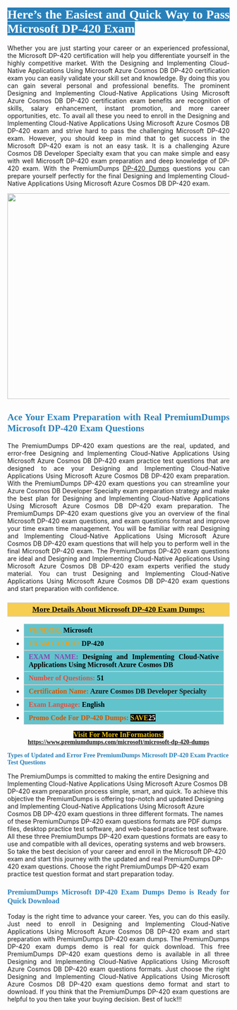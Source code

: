 <h1 style="text-align: justify;"><span style="color:#ffffff;"><span style="font-family:Georgia,serif;"><strong><span style="background-color:#2980b9;">Here’s the Easiest and Quick Way to Pass Microsoft DP-420 Exam</span></strong></span></span></h1>

<p style="text-align: justify;">Whether you are just starting your career or an experienced professional, the Microsoft DP-420 certification will help you differentiate yourself in the highly competitive market. With the Designing and Implementing Cloud-Native Applications Using Microsoft Azure Cosmos DB DP-420 certification exam you can easily validate your skill set and knowledge. By doing this you can gain several personal and professional benefits. The prominent Designing and Implementing Cloud-Native Applications Using Microsoft Azure Cosmos DB DP-420 certification exam benefits are recognition of skills, salary enhancement, instant promotion, and more career opportunities, etc. To avail all these you need to enroll in the Designing and Implementing Cloud-Native Applications Using Microsoft Azure Cosmos DB DP-420 exam and strive hard to pass the challenging Microsoft DP-420 exam. However, you should keep in mind that to get success in the Microsoft DP-420 exam is not an easy task. It is a challenging Azure Cosmos DB Developer Specialty exam that you can make simple and easy with well Microsoft DP-420 exam preparation and deep knowledge of DP-420 exam. With the PremiumDumps <a href="https://www.premiumdumps.com/microsoft/microsoft-dp-420-dumps">DP-420 Dumps</a> questions you can prepare yourself perfectly for the final Designing and Implementing Cloud-Native Applications Using Microsoft Azure Cosmos DB DP-420 exam.</p>

<p style="text-align: center;"><a href="https://www.premiumdumps.com/microsoft/microsoft-dp-420-dumps"><img alt="" src="https://i.imgur.com/KJGzbJ2.jpeg" style="width: 700px; height: 465px;" /></a></p>

<h2 style="text-align: justify;"><span style="color:#2980b9;"><span style="font-family:Georgia,serif;"><strong>Ace Your Exam Preparation with Real PremiumDumps Microsoft DP-420 Exam Questions</strong></span></span></h2>

<p style="text-align: justify;">The PremiumDumps DP-420 exam questions are the real, updated, and error-free Designing and Implementing Cloud-Native Applications Using Microsoft Azure Cosmos DB DP-420 exam practice test questions that are designed to ace your Designing and Implementing Cloud-Native Applications Using Microsoft Azure Cosmos DB DP-420 exam preparation. With the PremiumDumps DP-420 exam questions you can streamline your Azure Cosmos DB Developer Specialty exam preparation strategy and make the best plan for Designing and Implementing Cloud-Native Applications Using Microsoft Azure Cosmos DB DP-420 exam preparation. The PremiumDumps DP-420 exam questions give you an overview of the final Microsoft DP-420 exam questions, and exam questions format and improve your time exam time management. You will be familiar with real Designing and Implementing Cloud-Native Applications Using Microsoft Azure Cosmos DB DP-420 exam questions that will help you to perform well in the final Microsoft DP-420 exam. The PremiumDumps DP-420 exam questions are ideal and Designing and Implementing Cloud-Native Applications Using Microsoft Azure Cosmos DB DP-420 exam experts verified the study material. You can trust Designing and Implementing Cloud-Native Applications Using Microsoft Azure Cosmos DB DP-420 exam questions and start preparation with confidence.</p>

<h3 style="background: #f7ce50; border: 1px solid rgb(204, 204, 204); padding: 5px 10px; text-align: center;"><span style="font-family:Georgia,serif;"><u><u><span style="color:#000000;"><span style="font-size:11pt"><span style="line-height:normal"><b><span style="font-size:13.0pt"><span cambria="">More Details About Microsoft DP-420 Exam Dumps:</span></span></b></span></span></span></u></u></span></h3>

<ul>
	<li style="margin:0cm 10pt">
	<div style="background:#61c4cd; border: 1px solid rgb(204, 204, 204); padding: 5px 10px; text-align: justify;"><span style="font-family:Georgia,serif;"><span style="font-size:11pt"><span style="line-height:normal"><b><span style="font-size:12.0pt"><span new="" roman="" times=""><span style="color:#f39c12;">VENDOR:</span> <span style="color:#000000;">Microsoft</span></span></span></b></span></span></span></div>
	</li>
	<li style="margin:0cm 10pt">
	<div style="background: #61c4cd; border: 1px solid rgb(204, 204, 204); padding: 5px 10px; text-align: justify;"><span style="font-family:Georgia,serif;"><span style="font-size:11pt"><span style="line-height:normal"><b><span style="font-size:12.0pt"><span new="" roman="" times=""><span style="color:#f39c12;">EXAM CCODE:</span> <span style="color:#000000;">DP-420</span></span></span></b></span></span></span></div>
	</li>
	<li style="margin:0cm 10pt">
	<div style="background: #61c4cd; border: 1px solid rgb(204, 204, 204); padding: 5px 10px; text-align: justify;"><span style="font-family:Georgia,serif;"><span style="font-size:11pt"><span style="line-height:normal"><b><span style="font-size:12.0pt"><span new="" roman="" times=""><span style="color:#8e44ad;">EXAM NAME:</span> <span style="color:#000000;">Designing and Implementing Cloud-Native Applications Using Microsoft Azure Cosmos DB</span></span></span></b></span></span></span></div>
	</li>
	<li style="margin:0cm 10pt">
	<div style="background: #61c4cd; border: 1px solid rgb(204, 204, 204); padding: 5px 10px;"><span style="font-family:Georgia,serif;"><span style="font-size:11pt"><span style="line-height:normal"><b><span style="font-size:12.0pt"><span new="" roman="" times=""><span style="color:#e74c3c;">Number of Questions:</span><span style="color:#000000;"><span style="color:#f1c40f;"> </span>51</span></span></span></b></span></span></span></div>
	</li>
	<li style="margin:0cm 10pt">
	<div style="background: #61c4cd; border: 1px solid rgb(204, 204, 204); padding: 5px 10px; text-align: justify;"><span style="font-family:Georgia,serif;"><span style="font-size:11pt"><span style="line-height:normal"><b><span style="font-size:12.0pt"><span new="" roman="" times=""><span style="color:#d35400;">Certification Name:</span> Azure Cosmos DB Developer Specialty</span></span></b></span></span></span></div>
	</li>
	<li style="margin:0cm 10pt">
	<div style="background: #61c4cd; border: 1px solid rgb(204, 204, 204); padding: 5px 10px; text-align: justify;"><span style="font-family:Georgia,serif;"><span style="font-size:11pt"><span style="line-height:normal"><b><span style="font-size:12.0pt"><span new="" roman="" times=""><span style="color:#e74c3c;">Exam Language:</span> <span style="color:#000000;">English</span></span></span></b></span></span></span></div>
	</li>
	<li style="margin:0cm 10pt">
	<div style="background: #61c4cd; border: 1px solid rgb(204, 204, 204); padding: 5px 10px;"><span style="font-family:Georgia,serif;"><span style="font-size:11pt"><span style="line-height:normal"><b><span style="font-size:12.0pt"><span new="" roman="" times=""><span style="color:#d35400;">Promo Code For DP-420 Dumps:</span><span style="color:#f1c40f;"> <span style="background-color:#000000;">SAVE</span></span><span style="color:#ffffff;"><span style="background-color:#000000;">25</span></span></span></span></b></span></span></span></div>
	</li>
</ul>

<p style="text-align: center;"><span style="font-family:Georgia,serif;"><strong><span style="font-size:16px;"><span style="color:#f1c40f;"><span style="background-color:#000000;">Visit For More InFormations:</span></span></span> <a href="https://www.premiumdumps.com/microsoft/microsoft-dp-420-dumps">https://www.premiumdumps.com/microsoft/microsoft-dp-420-dumps</a></strong></span></p>

<p><span style="color:#2980b9;"><span style="font-family:Georgia,serif;"><strong><strong><strong>Types of Updated and Error Free PremiumDumps Microsoft DP-420 Exam Practice Test Questions</strong></strong></strong></span></span></p>

<p>The PremiumDumps is committed to making the entire Designing and Implementing Cloud-Native Applications Using Microsoft Azure Cosmos DB DP-420 exam preparation process simple, smart, and quick. To achieve this objective the PremiumDumps is offering top-notch and updated Designing and Implementing Cloud-Native Applications Using Microsoft Azure Cosmos DB DP-420 exam questions in three different formats. The names of these PremiumDumps DP-420 exam questions formats are PDF dumps files, desktop practice test software, and web-based practice test software. All these three PremiumDumps DP-420 exam questions formats are easy to use and compatible with all devices, operating systems and web browsers. So take the best decision of your career and enroll in the Microsoft DP-420 exam and start this journey with the updated and real PremiumDumps DP-420 exam questions. Choose the right PremiumDumps DP-420 exam practice test question format and start preparation today.</p>

<h3 style="text-align: justify;"><span style="color:#2980b9;"><span style="font-family:Georgia,serif;"><strong><strong><strong>PremiumDumps Microsoft DP-420 Exam Dumps Demo is Ready for Quick Download</strong></strong></strong></span></span></h3>

<p style="text-align: justify;">Today is the right time to advance your career. Yes, you can do this easily. Just need to enroll in Designing and Implementing Cloud-Native Applications Using Microsoft Azure Cosmos DB DP-420 exam and start preparation with PremiumDumps DP-420 exam dumps. The PremiumDumps DP-420 exam dumps demo is real for quick download. This free PremiumDumps DP-420 exam questions demo is available in all three Designing and Implementing Cloud-Native Applications Using Microsoft Azure Cosmos DB DP-420 exam questions formats. Just choose the right Designing and Implementing Cloud-Native Applications Using Microsoft Azure Cosmos DB DP-420 exam questions demo format and start to download. If you think that the PremiumDumps DP-420 exam questions are helpful to you then take your buying decision. Best of luck!!!</p>
